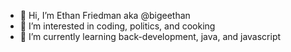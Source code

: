 - 👋  Hi, I’m Ethan Friedman aka @bigeethan
- 👀  I’m interested in coding, politics, and cooking
- 🌱  I’m currently learning back-development, java, and javascript

<!---
bigeethan/bigeethan is a ✨ special ✨ repository because its `README.md` (this file) appears on your GitHub profile.
You can click the Preview link to take a look at your changes.
--->
